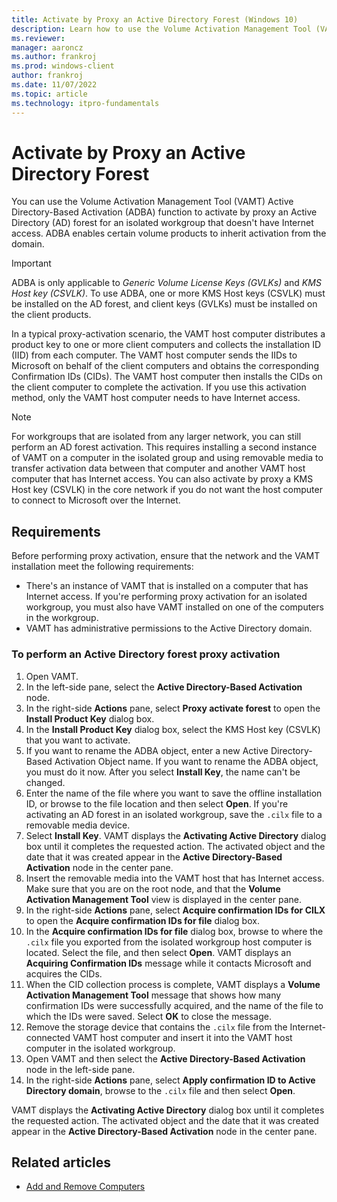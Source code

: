 ```yaml
---
title: Activate by Proxy an Active Directory Forest (Windows 10)
description: Learn how to use the Volume Activation Management Tool (VAMT) Active Directory-Based Activation (ADBA) function to activate by proxy an Active Directory (AD) forest.
ms.reviewer: 
manager: aaroncz
ms.author: frankroj
ms.prod: windows-client
author: frankroj
ms.date: 11/07/2022
ms.topic: article
ms.technology: itpro-fundamentals
---
```


# Activate by Proxy an Active Directory Forest

You can use the Volume Activation Management Tool (VAMT) Active Directory-Based Activation (ADBA) function to activate by proxy an Active Directory (AD) forest for an isolated workgroup that doesn't have Internet access. ADBA enables certain volume products to inherit activation from the domain.

> [!IMPORTANT]
> ADBA is only applicable to *Generic Volume License Keys (GVLKs)* and *KMS Host key (CSVLK)*. To use ADBA, one or more KMS Host keys (CSVLK) must be installed on the AD forest, and client keys (GVLKs) must be installed on the client products.

In a typical proxy-activation scenario, the VAMT host computer distributes a product key to one or more client computers and collects the installation ID (IID) from each computer. The VAMT host computer sends the IIDs to Microsoft on behalf of the client computers and obtains the corresponding Confirmation IDs (CIDs). The VAMT host computer then installs the CIDs on the client computer to complete the activation. If you use this activation method, only the VAMT host computer needs to have Internet access.

> [!NOTE]
> For workgroups that are isolated from any larger network, you can still perform an AD forest activation. This requires installing a second instance of VAMT on a computer in the isolated group and using removable media to transfer activation data between that computer and another VAMT host computer that has Internet access. You can also activate by proxy a KMS Host key (CSVLK) in the core network if you do not want the host computer to connect to Microsoft over the Internet.

## Requirements

Before performing proxy activation, ensure that the network and the VAMT installation meet the following requirements:

- There's an instance of VAMT that is installed on a computer that has Internet access. If you're performing proxy activation for an isolated workgroup, you must also have VAMT installed on one of the computers in the workgroup.
- VAMT has administrative permissions to the Active Directory domain.

### To perform an Active Directory forest proxy activation

1. Open VAMT.
2. In the left-side pane, select the **Active Directory-Based Activation** node.
3. In the right-side **Actions** pane, select **Proxy activate forest** to open the **Install Product Key** dialog box.
4. In the **Install Product Key** dialog box, select the KMS Host key (CSVLK) that you want to activate.
5. If you want to rename the ADBA object, enter a new Active Directory-Based Activation Object name. If you want to rename the ADBA object, you must do it now. After you select **Install Key**, the name can't be changed.
6. Enter the name of the file where you want to save the offline installation ID, or browse to the file location and then select **Open**. If you're activating an AD forest in an isolated workgroup, save the `.cilx` file to a removable media device.
7. Select **Install Key**. VAMT displays the **Activating Active Directory** dialog box until it completes the requested action. The activated object and the date that it was created appear in the **Active Directory-Based Activation** node in the center pane.
8. Insert the removable media into the VAMT host that has Internet access. Make sure that you are on the root node, and that the **Volume Activation Management Tool** view is displayed in the center pane.
9. In the right-side **Actions** pane, select **Acquire confirmation IDs for CILX** to open the **Acquire confirmation IDs for file** dialog box.
10. In the **Acquire confirmation IDs for file** dialog box, browse to where the `.cilx` file you exported from the isolated workgroup host computer is located. Select the file, and then select **Open**. VAMT displays an **Acquiring Confirmation IDs** message while it contacts Microsoft and acquires the CIDs.
11. When the CID collection process is complete, VAMT displays a **Volume Activation Management Tool** message that shows how many confirmation IDs were successfully acquired, and the name of the file to which the IDs were saved. Select **OK** to close the message.
12. Remove the storage device that contains the `.cilx` file from the Internet-connected VAMT host computer and insert it into the VAMT host computer in the isolated workgroup.
13. Open VAMT and then select the **Active Directory-Based Activation** node in the left-side pane.
14. In the right-side **Actions** pane, select **Apply confirmation ID to Active Directory domain**, browse to the `.cilx` file and then select **Open**.

VAMT displays the **Activating Active Directory** dialog box until it completes the requested action. The activated object and the date that it was created appear in the **Active Directory-Based Activation** node in the center pane.

## Related articles

- [Add and Remove Computers](add-remove-computers-vamt.md)
